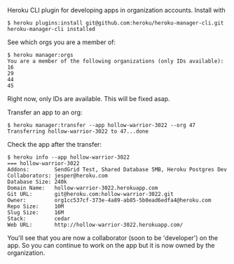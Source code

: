 Heroku CLI plugin for developing apps in organization accounts. Install with

    $ heroku plugins:install git@github.com:heroku/heroku-manager-cli.git
    heroku-manager-cli installed

See which orgs you are a member of:

    $ heroku manager:orgs
    You are a member of the following organizations (only IDs available):
    16
    29
    44
    45

Right now, only IDs are available. This will be fixed asap.

Transfer an app to an org:

    $ heroku manager:transfer --app hollow-warrior-3022 --org 47
    Transferring hollow-warrior-3022 to 47...done

Check the app after the transfer:

    $ heroku info --app hollow-warrior-3022
    === hollow-warrior-3022
    Addons:        SendGrid Test, Shared Database 5MB, Heroku Postgres Dev
    Collaborators: jesper@heroku.com
    Database Size: 240k
    Domain Name:   hollow-warrior-3022.herokuapp.com
    Git URL:       git@heroku.com:hollow-warrior-3022.git
    Owner:         org1cc537cf-373e-4a89-ab85-5b0ead6edfa4@heroku.com
    Repo Size:     10M
    Slug Size:     16M
    Stack:         cedar
    Web URL:       http://hollow-warrior-3022.herokuapp.com/

You'll see that you are now a collaborator (soon to be 'developer') on the app. So you can continue to work on the app but it is now owned by the organization.

